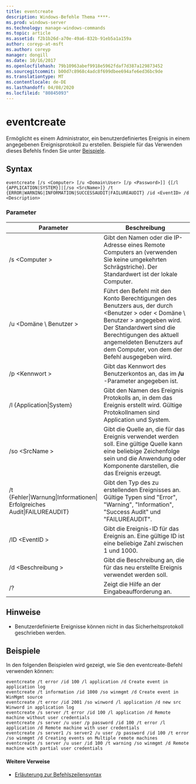```yaml
---
title: eventcreate
description: Windows-Befehle Thema ****-
ms.prod: windows-server
ms.technology: manage-windows-commands
ms.topic: article
ms.assetid: f2b1b26d-a70e-49a6-832b-91eb5a1a159a
author: coreyp-at-msft
ms.author: coreyp
manager: dongill
ms.date: 10/16/2017
ms.openlocfilehash: 79b10963abef9918e5962fdaf7d387a129873452
ms.sourcegitcommit: b00d7c8968c4adc8f699dbee694afe6ed36bc9de
ms.translationtype: MT
ms.contentlocale: de-DE
ms.lasthandoff: 04/08/2020
ms.locfileid: "80845093"
---
```

# <a name="eventcreate"></a>eventcreate



Ermöglicht es einem Administrator, ein benutzerdefiniertes Ereignis in einem angegebenen Ereignisprotokoll zu erstellen. Beispiele für das Verwenden dieses Befehls finden Sie unter [Beispiele](#BKMK_examples).

## <a name="syntax"></a>Syntax

```
eventcreate [/s <Computer> [/u <Domain\User> [/p <Password>]] {[/l {APPLICATION|SYSTEM}]|[/so <SrcName>]} /t {ERROR|WARNING|INFORMATION|SUCCESSAUDIT|FAILUREAUDIT} /id <EventID> /d <Description>
```

### <a name="parameters"></a>Parameter

|Parameter|Beschreibung|
|---------|-----------|
|/s \<Computer >|Gibt den Namen oder die IP-Adresse eines Remote Computers an (verwenden Sie keine umgekehrten Schrägstriche). Der Standardwert ist der lokale Computer.|
|/u \<Domäne \ Benutzer >|Führt den Befehl mit den Konto Berechtigungen des Benutzers aus, der durch \<Benutzer > oder < Domäne \ Benutzer > angegeben wird. Der Standardwert sind die Berechtigungen des aktuell angemeldeten Benutzers auf dem Computer, von dem der Befehl ausgegeben wird.|
|/p \<Kennwort >|Gibt das Kennwort des Benutzerkontos an, das im **/u** -Parameter angegeben ist.|
|/l {Application\|System}|Gibt den Namen des Ereignis Protokolls an, in dem das Ereignis erstellt wird. Gültige Protokollnamen sind Application und System.|
|/so \<SrcName >|Gibt die Quelle an, die für das Ereignis verwendet werden soll. Eine gültige Quelle kann eine beliebige Zeichenfolge sein und die Anwendung oder Komponente darstellen, die das Ereignis erzeugt.|
|/t {Fehler\|Warnung\|Informationen\|</br>Erfolgreiches Audit\|FAILUREAUDIT}|Gibt den Typ des zu erstellenden Ereignisses an. Gültige Typen sind "Error", "Warning", "Information", "Success Audit" und "FAILUREAUDIT".|
|/ID \<EventID >|Gibt die Ereignis-ID für das Ereignis an. Eine gültige ID ist eine beliebige Zahl zwischen 1 und 1000.|
|/d \<Beschreibung >|Gibt die Beschreibung an, die für das neu erstellte Ereignis verwendet werden soll.|
|/?|Zeigt die Hilfe an der Eingabeaufforderung an.|

## <a name="remarks"></a>Hinweise

-   Benutzerdefinierte Ereignisse können nicht in das Sicherheitsprotokoll geschrieben werden.

## <a name="examples"></a><a name=BKMK_examples></a>Beispiele

In den folgenden Beispielen wird gezeigt, wie Sie den eventcreate-Befehl verwenden können:
```
eventcreate /t error /id 100 /l application /d Create event in application log
eventcreate /t information /id 1000 /so winmgmt /d Create event in WinMgmt source
eventcreate /t error /id 2001 /so winword /l application /d new src Winword in application log
eventcreate /s server /t error /id 100 /l application /d Remote machine without user credentials
eventcreate /s server /u user /p password /id 100 /t error /l application /d Remote machine with user credentials
eventcreate /s server1 /s server2 /u user /p password /id 100 /t error /so winmgmt /d Creating events on Multiple remote machines
eventcreate /s server /u user /id 100 /t warning /so winmgmt /d Remote machine with partial user credentials
```

#### <a name="additional-references"></a>Weitere Verweise

- [Erläuterung zur Befehlszeilensyntax](command-line-syntax-key.md)
